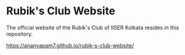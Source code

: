 # Rubik's Club Website
The official website of the Rubik's Club of IISER Kolkata resides in this repository.

https://ananyapam7.github.io/rubik-s-club-website/
